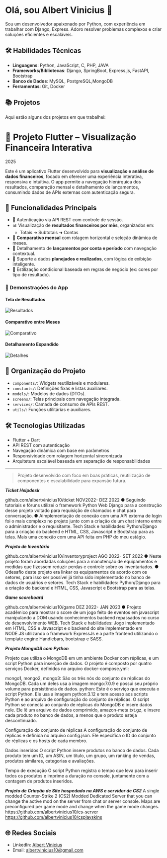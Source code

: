 # Olá, sou Albert Vinicius 👋

Sou um desenvolvedor apaixonado por Python, com experiência em trabalhar com Django, Express. Adoro resolver problemas complexos e criar soluções eficientes e escaláveis.

## 🛠️ Habilidades Técnicas

- **Linguagens**: Python, JavaScript, C, PHP, JAVA 
- **Frameworks/Bibliotecas**: Django, SpringBoot, Express.js, FastAPI, Bootstrap
- **Banco de Dados**: MySQL, PostgreSQL,MongoDB
- **Ferramentas**: Git, Docker

## 📚 Projetos

Aqui estão alguns dos projetos em que trabalhei:


# 📱 Projeto Flutter – Visualização Financeira Interativa

2025

Este é um aplicativo Flutter desenvolvido para **visualização e análise de dados financeiros**, focado em oferecer uma experiência interativa, responsiva e intuitiva. O app permite a navegação hierárquica dos resultados, comparação mensal e detalhamento de lançamentos, consumindo dados de APIs externas com autenticação segura.

## 🔹 Funcionalidades Principais

- 🔐 Autenticação via API REST com controle de sessão.
- 📊 Visualização de **resultados financeiros por mês**, organizados em:
  - Totais ➜ Subtotais ➜ Contas
- 📅 **Comparativo mensal** com rolagem horizontal e seleção dinâmica de meses.
- 📂 Detalhamento de **lançamentos por conta e período** com navegação contextual.
- 🧮 Suporte a dados **planejados e realizados**, com lógica de exibição inteligente.
- 🎨 Estilização condicional baseada em regras de negócio (ex: cores por tipo de resultado).

### 📸 Demonstrações do App

#### Tela de Resultados
![Resultados](https://chat.openai.com/share/5a11b23d-3e00-4c56-9398-c5d3a946f47b)

#### Comparativo entre Meses
![Comparativo](https://chat.openai.com/share/51c6e106-cb34-4201-a0aa-f5d6bd6241be)

#### Detalhamento Expandido
![Detalhes](https://chat.openai.com/share/c6cb2585-1c15-4389-98cf-9d3b3f18ebdf)

## 🧱 Organização do Projeto

- `components/`: Widgets reutilizáveis e modulares.
- `constants/`: Definições fixas e listas auxiliares.
- `models/`: Modelos de dados (DTOs).
- `screens/`: Telas principais com navegação integrada.
- `services/`: Camada de consumo de APIs REST.
- `utils/`: Funções utilitárias e auxiliares.

## 🛠️ Tecnologias Utilizadas

- Flutter + Dart
- API REST com autenticação
- Navegação dinâmica com base em parâmetros
- Responsividade com rolagem horizontal sincronizada
- Arquitetura escalável baseada em separação de responsabilidades

---

> Projeto desenvolvido com foco em boas práticas, reutilização de componentes e escalabilidade para expansão futura.



***Ticket Helpdesk***
   
 github.com/albertvinicius10/ticket
 NOV2022- DEZ 2022
 ● Seguindo tutoriais e fóruns utilizei o framework Python Web Django para a construção
 desse projeto voltado para requisição de chamados e chat para conversação.
 ● Aimplementação de conexão com uma API externa de login foi o mais complexo no
 projeto junto com a criação de um chat interno entre o administrador e o requisitante.
 Tech Stack e habilidades: Python/Django para a criação do backend e HTML, CSS, Javascript
 e Bootstrap para as telas. Mais uma conexão com uma API feita em PHP do meu estágio.
 
***Projeto de Inventário***

 github.com/albertvinicius10/inventoryproject
 AGO 2022- SET 2022
 ● Neste projeto foram abordadas soluções para a manutenção de equipamentos e medidas
 que fizessem reduzir perdas e controle sobre os inventariados.
 ● Odesafio deste projeto era linkar os equipamentos de acordo com os setores, para isso
 ser possível já tinha sido implementado no banco de dados de usuários e setores.
 Tech Stack e habilidades: Python/Django para a criação do backend e HTML, CSS, Javascript
 e Bootstrap para as telas.
 
***Game scoreboard***

 github.com/albertvinicius10/game
 DEZ 2022- JAN 2023
 ● Projeto acadêmico para mostrar o score de um jogo feito de eventos em javascript
 manipulando a DOM usando conhecimentos backend repassados no curso de
 desenvolvimento WEB.
 Tech Stack e habilidades: Jogo implementado em HTML, CSS e Javascript e o backend do site
 implementado em NODE.JS utilizando o framework ExpressJs e a parte frontend utilizando o
 template engine Handlebars, bootstrap e SASS.


***Projeto MongoDB com Python***

Projeto que utiliza o MongoDB em um ambiente Docker com réplicas, e um script Python para inserção de dados.
O projeto é composto por quatro serviços Docker, definidos no arquivo docker-compose.yml:

mongo1, mongo2, mongo3: São os três nós do conjunto de réplicas do MongoDB. Cada um deles usa a imagem mongo:7.0.9 e possui seu próprio volume para persistência de dados.
python: Este é o serviço que executa o script Python. Ele usa a imagem python:3.12 e tem acesso aos scripts Python e ao arquivo de configuração do conjunto de réplicas.
O script Python se conecta ao conjunto de réplicas do MongoDB e insere dados nele. Ele lê um arquivo de dados comprimido, amazon-meta.txt.gz, e insere cada produto no banco de dados, a menos que o produto esteja descontinuado.

Configuração do conjunto de réplicas
A configuração do conjunto de réplicas é definida no arquivo config.json. Ele especifica o ID do conjunto de réplicas e os hosts de cada membro.

Dados inseridos
O script Python insere produtos no banco de dados. Cada produto tem um ID, um ASIN, um título, um grupo, um ranking de vendas, produtos similares, categorias e avaliações.

Tempo de execução
O script Python registra o tempo que leva para inserir todos os produtos e imprime a duração no console, juntamente com a contagem de produtos inseridos.

***Projeto de Criação de Site hospedado na AWS e servidor de CS2***
A single modded Counter-Strike 2 (CS2) Modded Dedicated Server that you can change the active mod on the server from chat or server console. Maps are preconfigured per game mode and change when the game mode changes.
https://github.com/albertvinicius10/cs-server
https://github.com/albertvinicius10/csplayskins



 
## 🌐 Redes Sociais

- LinkedIn: [Albert Vinicius](https://www.linkedin.com/in/albertvinicius/)
- Email: albertvinicius10@gmail.com



